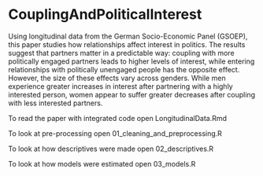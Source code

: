 # CouplingAndPoliticalInterest

Using longitudinal data from the German Socio-Economic Panel (GSOEP), this paper studies how relationships affect interest in politics. The results suggest that partners matter in a predictable way: coupling with more politically engaged partners leads to higher levels of interest, while entering relationships with politically unengaged people has the opposite effect. However, the size of these effects vary across genders. While men experience greater increases in interest after partnering with a highly interested person, women appear to suffer greater decreases after coupling with less interested partners. 

To read the paper with integrated code open LongitudinalData.Rmd

To look at pre-processing open 01_cleaning_and_preprocessing.R

To look at how descriptives were made open 02_descriptives.R

To look at how models were estimated open 03_models.R
